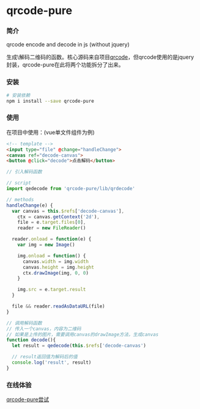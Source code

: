 # qrcode-pure

### 简介
qrcode encode and decode in js (without jquery)

生成\解码二维码的函数。核心源码来自项目[qrcode](https://github.com/nuintun/qrcode)，但qrcode使用的是jquery封装，qrcode-pure在此将两个功能拆分了出来。

### 安装
``` bash
# 安装依赖
npm i install --save qrcode-pure
```

### 使用
在项目中使用：(vue单文件组件为例)
``` html
<!-- template -->
<input type="file" @change="handleChange">
<canvas ref="decode-canvas">
<button @click="decode">点击解码</button>
```
``` javascript
// 引入解码函数

// script 
import qedecode from 'qrcode-pure/lib/qrdecode'

// methods
handleChange(e) {
  var canvas = this.$refs['decode-canvas'],
    ctx = canvas.getContext('2d'),
    file = e.target.files[0],
    reader = new FileReader()

  reader.onload = function(e) {
    var img = new Image()

    img.onload = function() {
      canvas.width = img.width
      canvas.height = img.height
      ctx.drawImage(img, 0, 0)
    }

    img.src = e.target.result
  }

  file && reader.readAsDataURL(file)
}

// 调用解码函数
// 传入一个canvas，内容为二维码
// 如果是上传的图片，需要调用canvas的drawImage方法，生成canvas
function decode(){
  let result = qedecode(this.$refs['decode-canvas')

  // result返回值为解码后的值
  console.log('result', result)
}
```

### 在线体验
[qrcode-pure尝试](https://pkjy.github.io/#/gallery/qrcode-pure)
